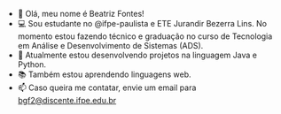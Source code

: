 - 👋 Olá, meu nome é Beatriz Fontes!
- 💻 Sou estudante no @ifpe-paulista e ETE Jurandir Bezerra Lins. No momento estou fazendo técnico e graduação no curso de Tecnologia em Análise e Desenvolvimento de Sistemas (ADS).
- 🌱 Atualmente estou desenvolvendo projetos na linguagem Java e Python.
- 📚 Também estou aprendendo linguagens web.
- 📫 Caso queira me contatar, envie um email para bgf2@discente.ifpe.edu.br

<!---
beatrizgfontes/beatrizgfontes is a ✨ special ✨ repository because its `README.md` (this file) appears on your GitHub profile.
You can click the Preview link to take a look at your changes.
--->
